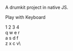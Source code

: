 A drumkit project in native JS.

Play with Keyboard 

1  2  3  4\
q  w  e  r\
a  s  d  f\
z  x  c  v\

